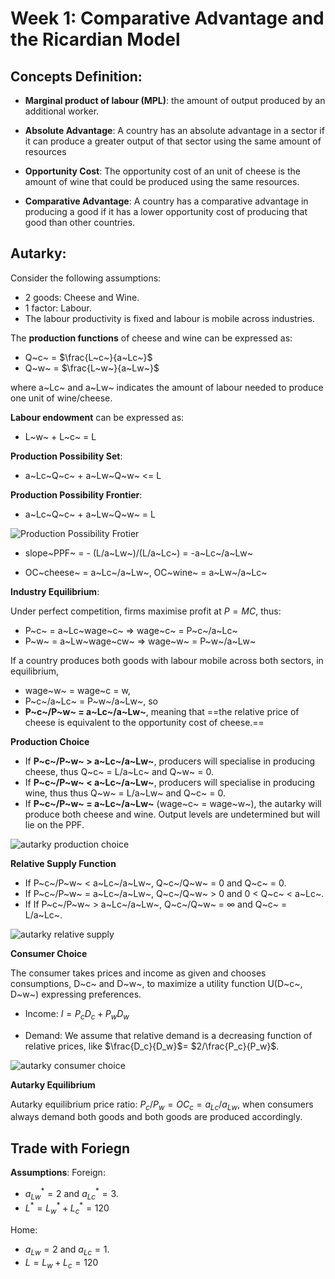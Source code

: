 # Week 1: Comparative Advantage and the Ricardian Model


## Concepts Definition:

- **Marginal product of labour (MPL)**: the amount of output produced by an additional worker.

- **Absolute Advantage**: A country has an absolute advantage in a sector if it can produce a greater
output of that sector using the same amount of resources

- **Opportunity Cost**: The opportunity cost of an unit of cheese is the amount of wine that could be
produced using the same resources.

- **Comparative Advantage**: A country has a comparative advantage in producing a good if it has a lower opportunity cost of producing that good than other countries.

## Autarky:

Consider the following assumptions:
- 2 goods: Cheese and Wine.
- 1 factor: Labour.
- The labour productivity is fixed and labour is mobile across industries.

The **production functions** of cheese and wine can be expressed as: 
- Q~c~ = $\frac{L~c~}{a~Lc~}$
- Q~w~ = $\frac{L~w~}{a~Lw~}$

where a~Lc~ and a~Lw~ indicates the amount of labour needed to produce one unit of wine/cheese. 

**Labour endowment** can be expressed as:
- L~w~ + L~c~ = L

**Production Possibility Set**:
- a~Lc~Q~c~ + a~Lw~Q~w~ <= L

**Production Possibility Frontier**:
- a~Lc~Q~c~ + a~Lw~Q~w~ = L

![Production Possibility Frotier](/ppf.png)

- slope~PPF~ = - (L/a~Lw~)/(L/a~Lc~) = -a~Lc~/a~Lw~

- OC~cheese~ = a~Lc~/a~Lw~, OC~wine~ = a~Lw~/a~Lc~


**Industry Equilibrium**:

Under perfect competition, firms maximise profit at $P = MC$, thus:
- P~c~ = a~Lc~wage~c~ => wage~c~ = P~c~/a~Lc~
- P~w~ = a~Lw~wage~cw~ => wage~w~ = P~w~/a~Lw~

If a country produces both goods with labour mobile across both sectors, in equilibrium, 
-  wage~w~ = wage~c = w, 
- P~c~/a~Lc~ = P~w~/a~Lw~, so
- **P~c~/P~w~ = a~Lc~/a~Lw~**, meaning that ==the relative price of cheese is equivalent to the opportunity cost of cheese.==

**Production Choice**
- If  **P~c~/P~w~ > a~Lc~/a~Lw~**, producers will specialise in producing cheese, thus Q~c~ = L/a~Lc~ and Q~w~ = 0.
- If **P~c~/P~w~ < a~Lc~/a~Lw~**, producers will specialise in producing wine, thus thus Q~w~ = L/a~Lw~ and Q~c~ = 0.
- If **P~c~/P~w~ = a~Lc~/a~Lw~** (wage~c~ = wage~w~), the autarky will produce both cheese and wine. Output levels are undetermined but will lie on the PPF.

![autarky production choice](/autarky_production.png)


**Relative Supply Function**
- If P~c~/P~w~ < a~Lc~/a~Lw~, Q~c~/Q~w~ = 0 and Q~c~ = 0.
- If P~c~/P~w~ = a~Lc~/a~Lw~, Q~c~/Q~w~ > 0 and 0 < Q~c~ < a~Lc~.
- If If P~c~/P~w~ > a~Lc~/a~Lw~, Q~c~/Q~w~ = &infin; and Q~c~ = L/a~Lc~.

![autarky relative supply](/relative_supply_autarky.png)

**Consumer Choice**

The consumer takes prices and income as given and chooses consumptions, D~c~ and D~w~, to maximize a utility function U(D~c~, D~w~) expressing preferences.

- Income: 
$I = P_cD_c + P_wD_w$

- Demand: 
We assume that relative demand is a decreasing function of relative prices, like $\frac{D_c}{D_w}$= $2/\frac{P_c}{P_w}$.

![autarky consumer choice](/consumer_choice.png)

**Autarky Equilibrium**

Autarky equilibrium price ratio: 
$P_c/P_w = OC_c = a_{Lc}/a_{Lw}$, when consumers always demand both goods and both goods are produced accordingly.

## Trade with Foriegn

**Assumptions**: 
Foreign: 
- $a^*_{Lw} = 2$ and $a^*_{Lc} = 3$.
- $L^* = L^*_w + L^*_c = 120$

Home:
- $a_{Lw} = 2$ and $a_{Lc} = 1$.
- $L = L_w + L_c = 120$













